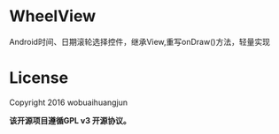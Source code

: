 # WheelView
Android时间、日期滚轮选择控件，继承View,重写onDraw()方法，轻量实现

# License

 Copyright 2016 wobuaihuangjun
 
**该开源项目遵循GPL v3 开源协议。**
